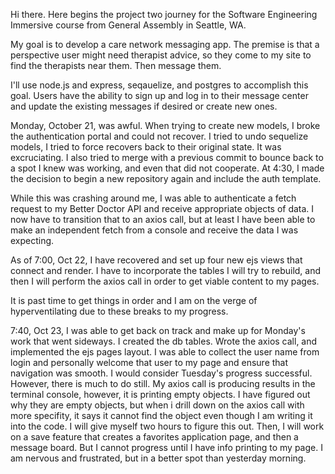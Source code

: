 Hi there. Here begins the project two journey for the Software Engineering Immersive course from General Assembly in Seattle, WA.

My goal is to develop a care network messaging app. The premise is that a perspective user might need therapist advice, so they come to my site to find the therapists near them. Then message them.

I'll use node.js and express, seqauelize, and postgres to accomplish this goal.  Users have the ability to sign up and log in to their message center and update the existing messages if desired or create new ones.

Monday, October 21, was awful. When trying to create new models, I broke the authentication portal and could not recover.  I tried to undo sequelize models, I tried to force recovers back to their original state.  It was excruciating. I also tried to merge with a previous commit to bounce back to a spot I knew was working, and even that did not cooperate.  At 4:30, I made the decision to begin a new repository again and include the auth template.

While this was crashing around me, I was able to authenticate a fetch request to my Better Doctor API and receive appropriate objects of data. I now have to transition that to an axios call, but at least I have been able to make an independent fetch from a console and receive the data I was expecting.

As of 7:00, Oct 22, I have recovered and set up four new ejs views that connect and render.  I have to incorporate the tables I will try to rebuild, and then I will perform the axios call in order to get viable content to my pages.

It is past time to get things in order and I am on the verge of hyperventilating due to these breaks to my progress.

7:40, Oct 23, I was able to get back on track and make up for Monday's work that went sideways. I created the db tables. Wrote the axios call, and implemented the ejs pages layout. I was able to collect the user name from login and personally welcome that user to my page and ensure that navigation was smooth. I would consider Tuesday's progress successful. However, there is much to do still. My axios call is producing results in the terminal console, however, it is printing empty objects.  I have figured out why they are empty objects, but when i drill down on the axios call with more specifity, it says it cannot find the object even though I am writing it into the code.
I will give myself two hours to figure this out. Then, I will work on a save feature that creates a favorites application page, and then a message board. But I cannot progress until I have info printing to my page. I am nervous and frustrated, but in a better spot than yesterday morning.